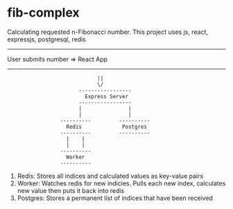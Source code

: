 # fib-complex
Calculating requested n-Fibonacci number. This project uses js, react, expressjs, postgresql, redis


 -------------------        -----------
 User submits number    =>   React App 
 -------------------        -----------
                                 ||
                                 \/
                           -----------------
                             Express Server      
                           -----------------
                           |               |
                           |               |
                     ----------         ----------
                       Redis             Postgres
                     ----------         ----------
                       |    |
                       |    |
                     ----------
                       Worker
                     ----------
                     
1. Redis: Stores all indices and calculated values as key-value pairs
2. Worker: Watches redis for new indicies. Pulls each new index, calculates new value then puts it back into redis
3. Postgres: Stores a permanent list of indices that have been received
